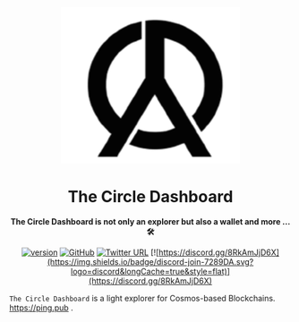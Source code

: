 <div align="center">

![Ping Wallet](./public/logo.svg)

<h1>The Circle Dashboard</h1>

**The Circle Dashboard is not only an explorer but also a wallet and more ... 🛠**

[![version](https://img.shields.io/github/tag/ping-pub/explorer.svg)](https://github.com/ping-pub/explorer/releases/latest)
[![GitHub](https://img.shields.io/github/license/ping-pub/explorer.svg)](https://github.com/ping-pub/explorer/blob/master/LICENSE)
[![Twitter URL](https://img.shields.io/twitter/url/https/twitter.com/bukotsunikki.svg?style=social&label=Follow%20%40intocircledao)](https://twitter.com/intocircledao)
[![https://discord.gg/8RkAmJjD6X](https://img.shields.io/badge/discord-join-7289DA.svg?logo=discord&longCache=true&style=flat)](https://discord.gg/8RkAmJjD6X)


</div>

`The Circle Dashboard` is a light explorer for Cosmos-based Blockchains.  https://ping.pub .



